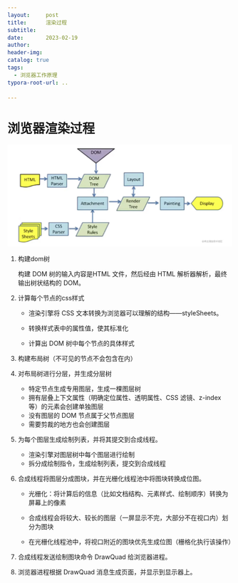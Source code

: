 ```yaml
---
layout:     post
title:      渲染过程
subtitle:  
date:       2023-02-19
author:     
header-img: 
catalog: true
tags:
  - 浏览器工作原理
typora-root-url: ..

---
```


# 浏览器渲染过程

<img src="/../img/postImage/image-20230219174032547.png" alt="image-20230219174032547" style="zoom:67%;" />

1. 构建dom树

    构建 DOM 树的输入内容是HTML 文件，然后经由 HTML 解析器解析，最终输出树状结构的 DOM。

2. 计算每个节点的css样式

    - 渲染引擎将 CSS 文本转换为浏览器可以理解的结构——styleSheets。

    - 转换样式表中的属性值，使其标准化
    - 计算出 DOM 树中每个节点的具体样式

3. 构建布局树（不可见的节点不会包含在内）

4. 对布局树进行分层，并生成分层树

    - 特定节点生成专用图层，生成一棵图层树
    - 拥有层叠上下文属性（明确定位属性、透明属性、CSS 滤镜、z-index 等）的元素会创建单独图层
    - 没有图层的 DOM 节点属于父节点图层
    -  需要剪裁的地方也会创建图层

5. 为每个图层生成绘制列表，并将其提交到合成线程。

    - 渲染引擎对图层树中每个图层进行绘制
    -  拆分成绘制指令，生成绘制列表，提交到合成线程

6. 合成线程将图层分成图块，并在光栅化线程池中将图块转换成位图。

    - 光栅化：将计算后的信息（比如文档结构、元素样式、绘制顺序）转换为屏幕上的像素

    - 合成线程会将较大、较长的图层（一屏显示不完，大部分不在视口内）划分为图块
    -  在光栅化线程池中，将视口附近的图块优先生成位图（栅格化执行该操作）

7. 合成线程发送绘制图块命令 DrawQuad 给浏览器进程。

8. 浏览器进程根据 DrawQuad 消息生成页面，并显示到显示器上。
